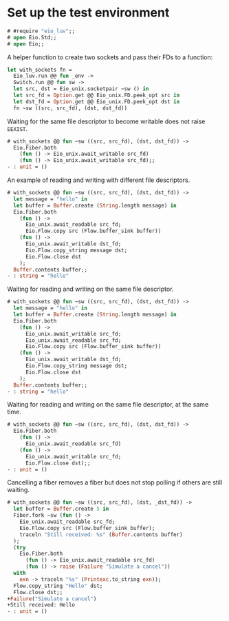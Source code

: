 # Set up the test environment

```ocaml
# #require "eio_luv";;
# open Eio.Std;;
# open Eio;;
```

A helper function to create two sockets and pass their FDs to a function:

```ocaml
let with_sockets fn =
  Eio_luv.run @@ fun _env ->
  Switch.run @@ fun sw ->
  let src, dst = Eio_unix.socketpair ~sw () in
  let src_fd = Option.get @@ Eio_unix.FD.peek_opt src in
  let dst_fd = Option.get @@ Eio_unix.FD.peek_opt dst in
  fn ~sw ((src, src_fd), (dst, dst_fd))
```

Waiting for the same file descriptor to become writable does not raise `EEXIST`.

```ocaml
# with_sockets @@ fun ~sw ((src, src_fd), (dst, dst_fd)) ->
  Eio.Fiber.both
    (fun () -> Eio_unix.await_writable src_fd)
    (fun () -> Eio_unix.await_writable src_fd);;
- : unit = ()
```

An example of reading and writing with different file descriptors.

```ocaml
# with_sockets @@ fun ~sw ((src, src_fd), (dst, dst_fd)) ->
  let message = "hello" in
  let buffer = Buffer.create (String.length message) in
  Eio.Fiber.both
    (fun () -> 
      Eio_unix.await_readable src_fd; 
      Eio.Flow.copy src (Flow.buffer_sink buffer))
    (fun () -> 
      Eio_unix.await_writable dst_fd; 
      Eio.Flow.copy_string message dst; 
      Eio.Flow.close dst
    );
  Buffer.contents buffer;;
- : string = "hello"
```

Waiting for reading and writing on the same file descriptor.

```ocaml
# with_sockets @@ fun ~sw ((src, src_fd), (dst, dst_fd)) ->
  let message = "hello" in
  let buffer = Buffer.create (String.length message) in
  Eio.Fiber.both
    (fun () -> 
      Eio_unix.await_writable src_fd;
      Eio_unix.await_readable src_fd;
      Eio.Flow.copy src (Flow.buffer_sink buffer))
    (fun () -> 
      Eio_unix.await_writable dst_fd;
      Eio.Flow.copy_string message dst;
      Eio.Flow.close dst
    );
  Buffer.contents buffer;;
- : string = "hello"
```

Waiting for reading and writing on the same file descriptor, at the same time.

```ocaml
# with_sockets @@ fun ~sw ((src, src_fd), (dst, dst_fd)) ->
  Eio.Fiber.both
    (fun () -> 
      Eio_unix.await_readable src_fd)
    (fun () -> 
      Eio_unix.await_writable src_fd;
      Eio.Flow.close dst);;
- : unit = ()
```

Cancelling a fiber removes a fiber but does not stop polling if others are still waiting.

```ocaml
# with_sockets @@ fun ~sw ((src, src_fd), (dst, _dst_fd)) ->
  let buffer = Buffer.create 5 in
  Fiber.fork ~sw (fun () -> 
    Eio_unix.await_readable src_fd; 
    Eio.Flow.copy src (Flow.buffer_sink buffer);
    traceln "Still received: %s" (Buffer.contents buffer)
  );
  (try 
    Eio.Fiber.both
      (fun () -> Eio_unix.await_readable src_fd)
      (fun () -> raise (Failure "Simulate a cancel"))
  with
    exn -> traceln "%s" (Printexc.to_string exn));
  Flow.copy_string "Hello" dst;
  Flow.close dst;;
+Failure("Simulate a cancel")
+Still received: Hello
- : unit = ()
```

